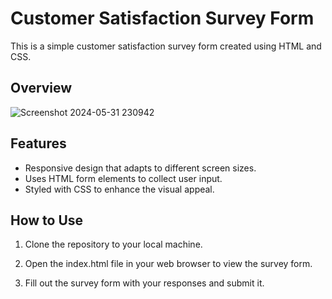 # Customer Satisfaction Survey Form

This is a simple customer satisfaction survey form created using HTML and CSS.

## Overview 

![Screenshot 2024-05-31 230942](https://github.com/Kundan696922/Customer_satisfaction_survey_form/assets/159406079/e8c221e0-be4c-4fad-9a0a-b1927a653ed4)


## Features

- Responsive design that adapts to different screen sizes.
- Uses HTML form elements to collect user input.
- Styled with CSS to enhance the visual appeal.

## How to Use

 1. Clone the repository to your local machine.

 2. Open the index.html file in your web browser to view the survey form.

 3. Fill out the survey form with your responses and submit it.
